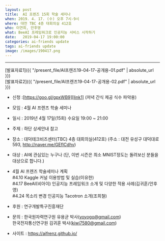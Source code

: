 ```yaml
---
layout: post
title:  AI 프렌즈 15회 학술 세미나
when: 2019. 4. 17. (수) 오후 7시-9시
where: 대전 TBC 4층 대회의실 412호
who: 이연희, 안후영
what: BeeAI 프레임워크로 인공지능 서비스 시작하기
date:   2019-04-17 19:00:00
categories: ai-friends update
tags: ai-friends update
image: /images/190417.png
---
```

***  

[발표자료1]({{ "/present_file/AI프렌즈19-04-17-공개용-01.pdf" | absolute_url }})  
[발표자료2]({{ "/present_file/AI프렌즈19-04-17-공개용-02.pdf" | absolute_url }})  

* 신청 :[https://goo.gl/gpxWB9][link1] (저녁 간식 제공 식수 파악용)  

[link1]:https://goo.gl/gpxWB9

- 모임 : 4월 AI 프렌즈 학술 세미나
- 일시 : 2019년 4월 17일(15회) 수요일 19:00 ~ 21:00
- 주제 : 하단 상세안내 참고
- 장소 : 대덕테크비즈센터(TBC) 4층 대회의실(412호)
             (주소 : 대전 유성구 대덕대로 593, http://naver.me/GEfICdhv)
- 대상 : AI에 관심있는 누구나
             (단, 이번 시즌은 최소 MNIST정도는 돌려보신 분들을 대상으로 합니다.)
- 4월 AI 프렌즈 학술세미나 계획   
  #4.10 Kaggle 커널 이용방법 및 실습(이유한)   
  #4.17 BeeAI(비아이) 인공지능 프레임워크 소개 및 다양한 적용 사례(김귀훈/안후영)  
  #4.24 목소리 변경 인공지능 Tacotron 소개(조희철)  

- 후원 : 연구개발특구진흥재단  
- 문의 : 한국원자력연구원 유용균 박사(yoyogo@gmail.com)  
             한국전자통신연구원 김귀훈 박사(kiwi7580@gmail.com)  
- 사이트 : https://aifrenz.github.io/ 

